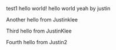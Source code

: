 
test1 hello world!
hello world yeah by justin

Another hello from Justinklee

Third hello from JustinKlee

Fourth hello from Justin2

